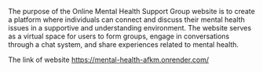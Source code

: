The purpose of the Online Mental Health Support Group website is
to create a platform where individuals can connect and discuss
their mental health issues in a supportive and understanding
environment. The website serves as a virtual space for users to
form groups, engage in conversations through a chat system, and
share experiences related to mental health.

The link of website
https://mental-health-afkm.onrender.com/
